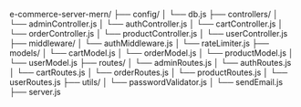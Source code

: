 e-commerce-server-mern/
├── config/
│   └── db.js
├── controllers/
│   └── adminController.js
│   └── authController.js
│   └── cartController.js
│   └── orderController.js
│   └── productController.js
│   └── userController.js
├── middleware/
│   └── authMiddleware.js
│   └── rateLimiter.js
├── models/
│   └── cartModel.js
│   └── orderModel.js
│   └── productModel.js
│   └── userModel.js
├── routes/
│   └── adminRoutes.js
│   └── authRoutes.js
│   └── cartRoutes.js
│   └── orderRoutes.js
│   └── productRoutes.js
│   └── userRoutes.js
├── utils/
│   └── passwordValidator.js
│   └── sendEmail.js
├── server.js
